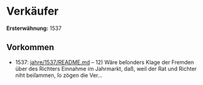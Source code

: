 # Verkäufer

**Ersterwähnung:** 1537

## Vorkommen
- 1537: [jahre/1537/README.md](../jahre/1537/README.md) – 12) Wäre beſonders Klage der Fremden über des
Richters Einnahme im Jahrmarkt, daß, weil der Rat und
Richter niht beiſammen, ſo zögen die Ver...
